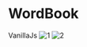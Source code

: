 # WordBook
VanillaJs
![1](https://github.com/Vol4tile/WordBook/assets/104697209/d2b25640-6eaf-4838-a35f-31f7fadcb1d4)
![2](https://github.com/Vol4tile/WordBook/assets/104697209/af4c8872-456e-4803-aad6-d2692125727a)




